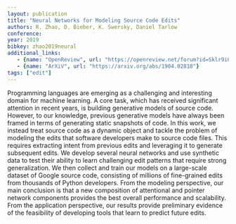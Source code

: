 ```yaml
---
layout: publication
title: "Neural Networks for Modeling Source Code Edits"
authors: R. Zhao, D. Bieber, K. Swersky, Daniel Tarlow
conference: 
year: 2019
bibkey: zhao2019neural
additional_links:
   - {name: "OpenReview", url: "https://openreview.net/forum?id=Sklr9i09KQ"}
   - {name: "ArXiV", url: "https://arxiv.org/abs/1904.02818"}
tags: ["edit"]
---
```

Programming languages are emerging as a challenging and interesting domain for machine learning. A core task, which has received significant attention in recent years, is building generative models of source code. However, to our knowledge, previous generative models have always been framed in terms of generating static snapshots of code. In this work, we instead treat source code as a dynamic object and tackle the problem of modeling the edits that software developers make to source code files. This requires extracting intent from previous edits and leveraging it to generate subsequent edits. We develop several neural networks and use synthetic data to test their ability to learn challenging edit patterns that require strong generalization. We then collect and train our models on a large-scale dataset of Google source code, consisting of millions of fine-grained edits from thousands of Python developers. From the modeling perspective, our main conclusion is that a new composition of attentional and pointer network components provides the best overall performance and scalability. From the application perspective, our results provide preliminary evidence of the feasibility of developing tools that learn to predict future edits. 
